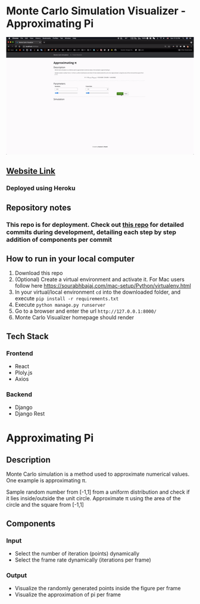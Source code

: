 # Monte Carlo Simulation Visualizer - Approximating Pi
 
 <a href="https://montecarlovisualizerpi.herokuapp.com/#/">
<img src="/images/montecarlo.gif" width="800"/>
</a>

##  <a href="https://montecarlovisualizerpi.herokuapp.com/#/">Website Link</a>
### Deployed using Heroku


## Repository notes
### This repo is for deployment. Check out <a href="https://github.com/kazukageorge/MonteCarloVisualizer"  target="_blank">this repo</a> for detailed commits during development, detailing each step by step addition of components per commit


## How to run in your local computer
1. Download this repo
2. (Optional) Create a virtual environment and activate it. For Mac users follow here <https://sourabhbajaj.com/mac-setup/Python/virtualenv.html> 
3. In your virtual/local environment `cd` into the downloaded folder, and execute `pip install -r requirements.txt`
4. Execute `python manage.py runserver`  
5. Go to a browser and enter the url `http://127.0.0.1:8000/` 
6. Monte Carlo Visualizer homepage should render


## Tech Stack
### Frontend
* React
* Ploly.js
* Axios

### Backend
* Django
* Django Rest 


# Approximating Pi
 
## Description
Monte Carlo simulation is a method used to approximate numerical values. One example is approximating π.

Sample random number from [-1,1] from a uniform distribution and check if it lies inside/outside the unit circle. Approximate π using the area of the circle and the square from [-1,1]


## Components
### Input
* Select the number of iteration (points) dynamically
* Select the frame rate dynamically (iterations per frame)

### Output
* Visualize the randomly generated points inside the figure per frame
* Visualize the approximation of pi per frame
